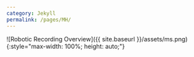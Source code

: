 ```yaml
---
category: Jekyll
permalink: /pages/MH/
---
```


![Robotic Recording Overview]({{ site.baseurl }}/assets/ms.png){:style="max-width: 100%; height: auto;"}
